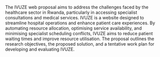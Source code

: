 
The IVUZE web proposal aims to address the challenges faced by the healthcare sector in Rwanda, particularly in accessing specialist consultations and medical services. IVUZE is a website designed to streamline hospital operations and enhance patient care experiences. By automating resource allocation, optimising service availability, and minimising specialist scheduling conflicts, IVUZE aims to reduce patient waiting times and improve resource utilisation. The proposal outlines the research objectives, the proposed solution, and a tentative work plan for developing and evaluating IVUZE.
